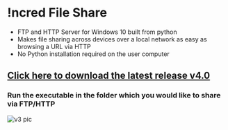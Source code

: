 # !ncred File Share
- FTP and HTTP Server for Windows 10 built from python
- Makes file sharing across devices over a local network as easy as browsing a URL via HTTP
- No Python installation required on the user computer

## [Click here to download the latest release v4.0](https://github.com/pa1tech/incred_file_share/releases/download/v4.0/Incred_File_Share_v4.exe)
### Run the executable in the folder which you would like to share via FTP/HTTP

![v3 pic](https://user-images.githubusercontent.com/33928427/213916807-a62b16b8-05ec-4e7d-8b05-e24afd3fc704.png "!ncred File Share v4")
